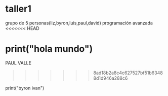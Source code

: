 # taller1
grupo de 5 personas(liz,byron,luis,paul,david)  programación avanzada
<<<<<<< HEAD

print("hola mundo")
=======
PAUL VALLE
>>>>>>> 8ad18b2a8c4c627527bf51b63488d1d946a288c6

print("byron ivan")